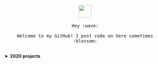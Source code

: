 <p align="center">
  <img src="https://github.com/thomaswang/thomaswang/raw/master/octorobot.gif" width="40px">
  <br><br>
  <samp>
    Hey :wave:
    <br><br>
    Welcome to my GitHub! I post code on here sometimes :blossom:
  </samp>
</p>

<br>

<details>
  <summary><b>2020 projects</b></summary>
  <ul>
    <li><a href="https://vaxnow.org">VaxNow</a>: Simplifying immunizations with my co-founder <a href="https://twitter.com/kat_sistrunk">Katherine Sistrunk</a></li>
    <li><a href="https://dormdev.com">DormDev</a>: a student developer platform.</li>
    <li><a href="https://studentstat.us">Student Status</a>: a student verification service.</li>
  </ul>
</details>
